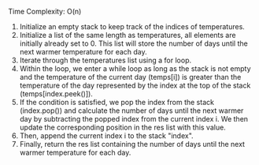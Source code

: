 Time Complexity: O(n)

1. Initialize an empty stack to keep track of the indices of temperatures.
2. Initialize a list of the same length as temperatures, all elements are initially already set to 0. This list will store the number of days until the next warmer temperature for each day.
3. Iterate through the temperatures list using a for loop.
4. Within the loop, we enter a while loop as long as the stack is not empty and the temperature of the current day (temps[i]) is greater than the temperature of the day represented by the index at the top of the stack (temps[index.peek()]).
5. If the condition is satisfied, we pop the index from the stack (index.pop()) and calculate the number of days until the next warmer day by subtracting the popped index from the current index i. We then update the corresponding position in the res list with this value.
6. Then, append the current index i to the stack "index".
7. Finally, return the res list containing the number of days until the next warmer temperature for each day.
